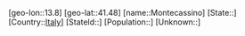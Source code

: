﻿---
location: [41.48,13.8]
type: City
tags:
- geo/City


SpocWebEntityId: 32573
isDeleted: false
confidential: public

---
[geo-lon::13.8]
[geo-lat::41.48]
[name::Montecassino]
[State::]
[Country::[Italy](geo/Continent/Europe/Italy.md)]
[StateId::]
[Population::]
[Unknown::]

